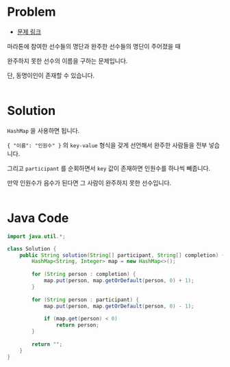 # Problem

- [문제 링크](https://programmers.co.kr/learn/courses/30/lessons/42576)

마라톤에 참여한 선수들의 명단과 완주한 선수들의 명단이 주어졌을 때

완주하지 못한 선수의 이름을 구하는 문제입니다.

단, 동명이인이 존재할 수 있습니다.
<br><br>

# Solution

`HashMap` 을 사용하면 됩니다.

`{ "이름": "인원수" }` 의 `key-value` 형식을 갖게 선언해서 완주한 사람들을 전부 넣습니다.

그리고 `participant` 를 순회하면서 `key` 값이 존재하면 인원수를 하나씩 빼줍니다.

만약 인원수가 음수가 된다면 그 사람이 완주하지 못한 선수입니다.
<br><br>

# Java Code
```java
import java.util.*;

class Solution {
    public String solution(String[] participant, String[] completion) {
        HashMap<String, Integer> map = new HashMap<>();
        
        for (String person : completion) {
            map.put(person, map.getOrDefault(person, 0) + 1);
        }
        
        for (String person : participant) {
            map.put(person, map.getOrDefault(person, 0) - 1);
            
            if (map.get(person) < 0)
                return person;
        }
        
        return "";
    }
}
```